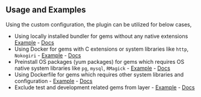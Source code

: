 
## Usage and Examples

Using the custom configuration, the plugin can be utilized for below cases,
* Using locally installed bundler for gems without any native extensions [Example](https://github.com/navarasu/serverless-ruby-layer/blob/master/examples/basic) - [Docs](/use_local_bundler)
* Using Docker for gems with C extensions or system libraries like `http`, `Nokogiri` - [Example](https://github.com/navarasu/serverless-ruby-layer/blob/master/examples/use_docker) - [Docs](use_docker)
* Preinstall OS packages (yum packages) for gems which requires OS native system libraries like `pg`, `mysql`, `RMagick` - [Example](https://github.com/navarasu/serverless-ruby-layer/blob/master/examples/use_docker_with_yums) - [Docs](use_docker_with_yums)
* Using Dockerfile for gems which requires other system libraries and configuration -  [Example](https://github.com/navarasu/serverless-ruby-layer/blob/master/examples/use_docker_file) - [Docs](use_docker_file)
* Exclude test and development related gems from layer  - [Example](https://github.com/navarasu/serverless-ruby-layer/blob/master/examples/exclude-dev-test-gems) - [Docs](https://navarasu.github.io/serverless-ruby-layer/#/exclude_dev_test_gems)
